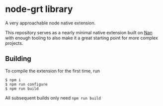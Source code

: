 # node-grt library

A very approachable node native extension.

This repository serves as a nearly minimal native extension built on [Nan](https://github.com/nodejs/nan) with enough tooling to also make it a great starting point for more complex projects.

## Building

To compile the extension for the first time, run 

```
$ npm i
$ npm run configure
$ npm run build
```

All subsequent builds only need `npm run build`